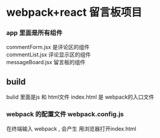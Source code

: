 webpack+react 留言板项目
===================================

###  app 里面是所有组件
commentForm.jsx  是评论区的组件<br />
commentList.jsx  评论显示区的组件<br />
messageBoard.jsx  留言板的组件

build
--------------------------
bulid 里面是js 和 html文件 index.html 是 webpack的入口文件

### webpack 的配置文件 webpack.config.js
在终端输入 webpack , 会产生 用浏览器打开index.html


